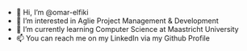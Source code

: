 - 👋 Hi, I’m @omar-elfiki
- 👀 I’m interested in Aglie Project Management & Development
- 🌱 I’m currently learning Computer Science at Maastricht University
- 📫 You can reach me on my LinkedIn via my Github Profile

<!---
omar-elfiki/omar-elfiki is a ✨ special ✨ repository because its `README.md` (this file) appears on your GitHub profile.
You can click the Preview link to take a look at your changes.
--->

